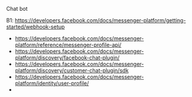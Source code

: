 Chat bot

B1: https://developers.facebook.com/docs/messenger-platform/getting-started/webhook-setup

- https://developers.facebook.com/docs/messenger-platform/reference/messenger-profile-api/
- https://developers.facebook.com/docs/messenger-platform/discovery/facebook-chat-plugin/
- https://developers.facebook.com/docs/messenger-platform/discovery/customer-chat-plugin/sdk
- https://developers.facebook.com/docs/messenger-platform/identity/user-profile/
- 

